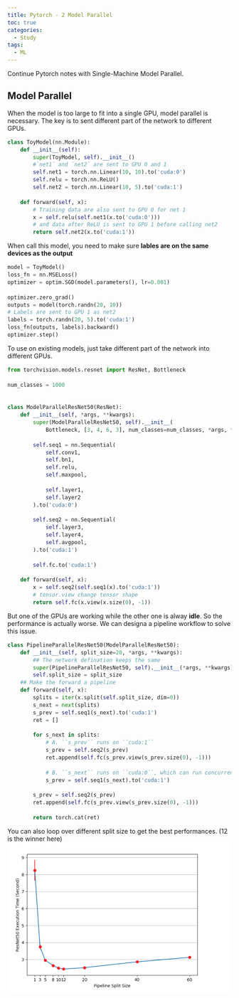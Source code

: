```yaml
---
title: Pytorch - 2 Model Parallel
toc: true
categories:
  - Study
tags:
  - ML
---
```


Continue Pytorch notes with Single-Machine Model Parallel.
## Model Parallel
When the model is too large to fit into a single GPU, model parallel is necessary. The key is to sent different part of the network to different GPUs.
```python
class ToyModel(nn.Module):
    def __init__(self):
        super(ToyModel, self).__init__()
        #`net1` and `net2` are sent to GPU 0 and 1  
        self.net1 = torch.nn.Linear(10, 10).to('cuda:0')
        self.relu = torch.nn.ReLU()
        self.net2 = torch.nn.Linear(10, 5).to('cuda:1')

    def forward(self, x):
        # Training data are also sent to GPU 0 for net 1
        x = self.relu(self.net1(x.to('cuda:0')))
        # and data after ReLU is sent to GPU 1 before calling net2
        return self.net2(x.to('cuda:1'))
```

When call this model, you need to make sure **lables are on the same devices as the output**  
```python
model = ToyModel()
loss_fn = nn.MSELoss()
optimizer = optim.SGD(model.parameters(), lr=0.001)

optimizer.zero_grad()
outputs = model(torch.randn(20, 10))
# Labels are sent to GPU 1 as net2
labels = torch.randn(20, 5).to('cuda:1')
loss_fn(outputs, labels).backward()
optimizer.step()
```

To use on existing models, just take different part of the network into different GPUs. 
```python
from torchvision.models.resnet import ResNet, Bottleneck

num_classes = 1000


class ModelParallelResNet50(ResNet):
    def __init__(self, *args, **kwargs):
        super(ModelParallelResNet50, self).__init__(
            Bottleneck, [3, 4, 6, 3], num_classes=num_classes, *args, **kwargs)

        self.seq1 = nn.Sequential(
            self.conv1,
            self.bn1,
            self.relu,
            self.maxpool,

            self.layer1,
            self.layer2
        ).to('cuda:0')

        self.seq2 = nn.Sequential(
            self.layer3,
            self.layer4,
            self.avgpool,
        ).to('cuda:1')

        self.fc.to('cuda:1')

    def forward(self, x):
        x = self.seq2(self.seq1(x).to('cuda:1'))
        # tensor.view change tensor shape
        return self.fc(x.view(x.size(0), -1))
```

But one of the GPUs are working while the other one is alway **idle**. So the performance is actually worse. We can designa a pipeline workflow to solve this issue.

```python
class PipelineParallelResNet50(ModelParallelResNet50):
    def __init__(self, split_size=20, *args, **kwargs):
        ## The network defination keeps the same
        super(PipelineParallelResNet50, self).__init__(*args, **kwargs)
        self.split_size = split_size
    ## Make the forward a pipeline
    def forward(self, x):
        splits = iter(x.split(self.split_size, dim=0))
        s_next = next(splits)
        s_prev = self.seq1(s_next).to('cuda:1')
        ret = []

        for s_next in splits:
            # A. ``s_prev`` runs on ``cuda:1``
            s_prev = self.seq2(s_prev)
            ret.append(self.fc(s_prev.view(s_prev.size(0), -1)))

            # B. ``s_next`` runs on ``cuda:0``, which can run concurrently with A
            s_prev = self.seq1(s_next).to('cuda:1')

        s_prev = self.seq2(s_prev)
        ret.append(self.fc(s_prev.view(s_prev.size(0), -1)))

        return torch.cat(ret)
```

You can also loop over different split size to get the best performances. (12 is the winner here)  
![Alt text](/assets/images/2024/24-01-29-PyTorch-2_files/split.png)